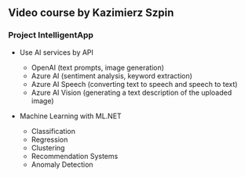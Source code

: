 ## Video course by Kazimierz Szpin

### Project IntelligentApp
- Use AI services by API
	- OpenAI (text prompts, image generation)
	- Azure AI (sentiment analysis, keyword extraction)
	- Azure AI Speech (converting text to speech and speech to text)
	- Azure AI Vision (generating a text description of the uploaded image)

- Machine Learning with ML.NET
	- Classification
	- Regression
	- Clustering
	- Recommendation Systems
	- Anomaly Detection
